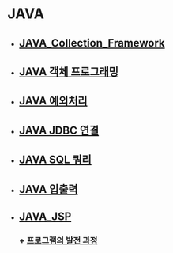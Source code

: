 # JAVA

- ## [JAVA_Collection_Framework](./JAVA_Collection_Framework.md)

- ## [JAVA 객체 프로그래밍](./JAVA_객체_프로그래밍.md)

- ## [JAVA 예외처리](./JAVA_예외처리.md)

- ## [JAVA JDBC 연결](./JAVA_JDBC_연결.md)

- ## [JAVA SQL 쿼리](./JAVA_SQL_쿼리.md)

- ## [JAVA 입출력](./JAVA_입출력.md)

- ## [JAVA_JSP](./JAVA_JSP.md)

  ### + [프로그램의 발전 과정](./프로그램_발전과정.md)

